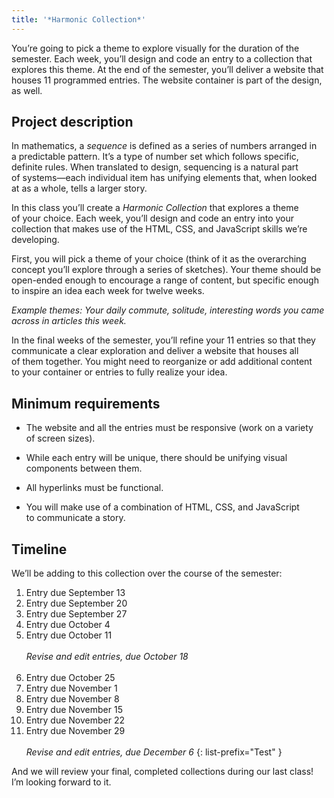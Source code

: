 ```yaml
---
title: '*Harmonic Collection*'
---
```




You’re going to pick a theme to explore visually for the duration of the semester. Each week, you’ll design and code an entry to a collection that explores this theme. At the end of the semester, you’ll deliver a website that houses 11 programmed entries. The website container is part of the design, as well.



## Project description

In mathematics, a *sequence* is defined as a series of numbers arranged in a predictable pattern. It’s a type of number set which follows specific, definite rules. When translated to design, sequencing is a natural part of systems—each individual item has unifying elements that, when looked at as a whole, tells a larger story.

In this class you’ll create a *Harmonic Collection* that explores a theme of your choice. Each week, you’ll design and code an entry into your collection that makes use of the HTML, CSS, and JavaScript skills we’re developing.

First, you will pick a theme of your choice (think of it as the overarching concept you’ll explore through a series of sketches). Your theme should be open-ended enough to encourage a range of content, but specific enough to inspire an idea each week for twelve weeks.

*Example themes: Your daily commute, solitude, interesting words you came across in articles this week.*

In the final weeks of the semester, you’ll refine your 11 entries so that they communicate a clear exploration and deliver a website that houses all of them together. You might need to reorganize or add additional content to your container or entries to fully realize your idea.



## Minimum requirements

* The website and all the entries must be responsive (work on a variety of screen sizes).

* While each entry will be unique, there should be unifying visual components between them.

* All hyperlinks must be functional.

* You will make use of a combination of HTML, CSS, and JavaScript to communicate a story.



## Timeline

We’ll be adding to this collection over the course of the semester:

1. Entry due September 13
1. Entry due September 20
1. Entry due September 27
1. Entry due October 4
1. Entry due October 11 \
	\
	*Revise and edit entries, due October 18* \
	 
1. Entry due October 25
1. Entry due November 1
1. Entry due November 8
1. Entry due November 15
1. Entry due November 22
1. Entry due November 29 \
	\
	*Revise and edit entries, due December 6*
{: list-prefix="Test" }

And we will review your final, completed collections during our last class! I’m looking forward to it.
